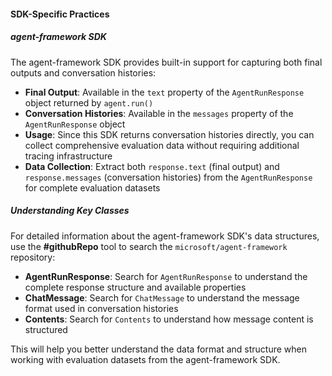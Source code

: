 #### SDK-Specific Practices

##### agent-framework SDK
The agent-framework SDK provides built-in support for capturing both final outputs and conversation histories:

- **Final Output**: Available in the `text` property of the `AgentRunResponse` object returned by `agent.run()`
- **Conversation Histories**: Available in the `messages` property of the `AgentRunResponse` object
- **Usage**: Since this SDK returns conversation histories directly, you can collect comprehensive evaluation data without requiring additional tracing infrastructure
- **Data Collection**: Extract both `response.text` (final output) and `response.messages` (conversation histories) from the `AgentRunResponse` for complete evaluation datasets

##### Understanding Key Classes

For detailed information about the agent-framework SDK's data structures, use the **#githubRepo** tool to search the `microsoft/agent-framework` repository:

- **AgentRunResponse**: Search for `AgentRunResponse` to understand the complete response structure and available properties
- **ChatMessage**: Search for `ChatMessage` to understand the message format used in conversation histories
- **Contents**: Search for `Contents` to understand how message content is structured

This will help you better understand the data format and structure when working with evaluation datasets from the agent-framework SDK.